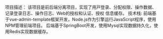 项⽬描述：
  该项⽬是前后端分离项⽬，实现了⽤⼾登录、分配权限、操作数据、记录登录⽇志、操作⽇志、Web的授权和认证、授权
  信息缓存。
技术栈:
  前端基于vue-admin-template框架开发，Node.js作为引擎运⾏JavaScript程序，使⽤NPM管理前端项⽬。
  后端基于SpringBoot开发，使⽤Mysql实现数据持久化，使⽤Redis实现数据缓存。
